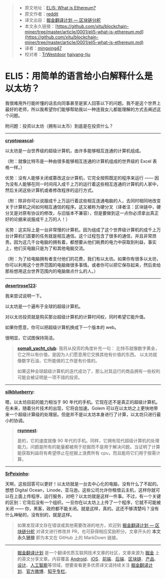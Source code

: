 > * 原文地址：[ELI5: What is Ethereum?](https://www.reddit.com/r/ethereum/comments/60hhjm/eli5_what_is_ethereum/)
> * 原文作者：[reddit](https://www.reddit.com/r/ethereum/comments/60hhjm/eli5_what_is_ethereum/)
> * 译文出自：[掘金翻译计划 — 区块链分舵](https://github.com/xitu/blockchain-miner)
> * 本文永久链接：[https://github.com/xitu/blockchain-miner/tree/master/article/0001/eli5-what-is-ethereum.md](https://github.com/xitu/blockchain-miner/tree/master/article/0001/eli5-what-is-ethereum.md)
> * 译者：[mingxing47](https://github.com/mingxing47)
> * 校对者：[TrWestdoor](https://github.com/TrWestdoor) [haiyang-tju](https://github.com/haiyang-tju)

# ELI5：用简单的语言给小白解释什么是以太坊？

我很难用外行能听懂的话去向同事甚至是家人回答以下的问题。我不是这个世界上最好的老师，所以我希望你们能够帮助我以一种连我女儿都能理解的方式去阐述这个问题。

附问题：投资以太坊（拥有以太币）到底是在投资什么？

---

**[cryptopascal](https://www.reddit.com/user/cryptopascal):**

以太坊是一台世界级的超级计算机，由许多能够相互连通的计算机组成。

（附：就像比特币是一种由很多能够相互连通的计算机组成的世界级的 Excel 表格一样。）

优势：没有人能够关闭或篡改这台计算机，它完全按照既定的程序来运行 —— 因为没有人能够在同一时间闯入成千上万的运行着这些相互连通的计算机的人家中，然后关闭这些计算机或者修改程序的运行方式。

（附：除非你可以说服成千上万运行着这些相互连通电脑的人，去同时相同地改变关于计算机之间如何相互通信的程序。这又被称为硬分叉（译者注：区块链中，硬分叉是对原有协议的修改，与旧版本不兼容），但是要做到这一点你必须拿出真正好的论据来说服成千上万的人！）

劣势：这实际上是一台非常慢的计算机，因为组成了这个世界级计算机的成千上万台计算机们首要的任务就是相互通信。这个过程包含了很多的通信，并且非常昂贵。因为这几千台电脑的拥有着，都想要从他们耗费的电力中获取到利益，事实上，他们买电脑只是为了和其他电脑交流。

（附：为了给电脑拥有者支付他们的花费，我们有以太坊。如果你有很多以太坊，你可以利用这个世界范围的电脑做很多事情。或者你可以把它保存起来，然后卖给那些想用这台世界范围内的电脑做点什么的人。）

---

**[desertrose123](https://www.reddit.com/user/desertrose123):**

我来尝试说明一下。

以太坊是一个遍布于全球的超级计算机。

对以太坊投资就是购买那台超级计算机的计算时间权，同时希望它能升值。

如果你愿意，你可以把超级计算机换成下一个版本的 web。

很明显，它试图保持简洁。

> **[somali_yacht_club](https://www.reddit.com/user/somali_yacht_club):**
> 我将从投资的角度补充一句：
> 比特币就像数字黄金，它之所以有价值，是因为人们愿意用它交换其他有价值的东西。
> 以太坊就像数字石油，它所能做的工作是有价值的。
>
> 如果这种全球超级计算机的迭代成功了，那么对其运行的商品拥有一些权利可能会被证明是一项不错的投资。

---

**[silkblueberry](https://www.reddit.com/user/silkblueberry):**

嗯，以太坊目前的能力相当于 90 年代的手机。它现在还不是真正的超级计算机。在未来，随着分片技术的出现，它将会加速。Golem 可以在以太坊之上更快地带来一个超级计算级的处理层。但是并不是以太坊本身进行了计算，以太坊只进行最小的协调。

> **[rsynnest](https://www.reddit.com/user/rsynnest):**
>
> 是的，它的速度就像 90 年代的手机。同样，它拥有现代超级计算机的处理能力。问题是所有的能量都被用于挖掘而不是用于解决问题。当证明了计算能获取利益将有希望停止在挖掘上浪费所有 cpu，而且能将它们用于按需计算。

---

**[SrPeixinho](https://www.reddit.com/user/SrPeixinho):**

天啊，这些回答可以更好！以太坊就是一台去中心化的电脑，没有什么了不起的。想想 Digital Ocean，Linode，亚马逊。这些公司允许你租借云主机，这样你就可以在上面上传程序，运行服务，对吧？以太坊就是这样一件事。不过，有一个关键的区别：它背后没有一个组织。一旦你在以太坊上上传了一个程序，它就不可能被关闭 —— 你，黑客，政府都不能关闭。就是这样，真的。这还不够清楚吗？没有什么神秘的，没有别的，就是这样。

> 如果发现译文存在错误或其他需要改进的地方，欢迎到 [掘金翻译计划 — 区块链分舵](https://github.com/xitu/blockchain-miner) 对译文进行修改并 PR，也可获得相应奖励积分。文章开头的 **本文永久链接** 即为本文在 GitHub 上的 MarkDown 链接。


---

> [掘金翻译计划](https://github.com/xitu/gold-miner) 是一个翻译优质互联网技术文章的社区，文章来源为 [掘金](https://juejin.im) 上的英文分享文章。内容覆盖 [Android](https://github.com/xitu/gold-miner#android)、[iOS](https://github.com/xitu/gold-miner#ios)、[前端](https://github.com/xitu/gold-miner#前端)、[后端](https://github.com/xitu/gold-miner#后端)、[区块链](https://github.com/xitu/gold-miner#区块链)、[产品](https://github.com/xitu/gold-miner#产品)、[设计](https://github.com/xitu/gold-miner#设计)、[人工智能](https://github.com/xitu/gold-miner#人工智能)等领域，想要查看更多优质译文请持续关注 [掘金翻译计划](https://github.com/xitu/gold-miner)、[官方微博](http://weibo.com/juejinfanyi)、[知乎专栏](https://zhuanlan.zhihu.com/juejinfanyi)。
